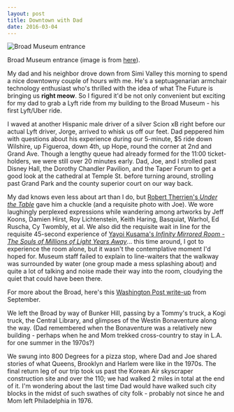 ```yaml
---
layout: post
title: Downtown with Dad
date: 2016-03-04
---
```


![Broad Museum entrance]({{site.github.url}}/images/2016-03/diller-scofidio-renfro-broad.jpg)

<figcaption class="caption">Broad Museum entrance (image is from <a href="http://afasiaarchzine.com/2015/08/diller-scofidiorenfro">here</a>).</figcaption>

My dad and his neighbor drove down from Simi Valley this morning to spend a nice downtowny couple of hours with me. He's a septuagenarian armchair technology enthusiast who's thrilled with the idea of what The Future is bringing us **right meow**. So I figured it'd be not only convenient but exciting for my dad to grab a Lyft ride from my building to the Broad Museum - his first Lyft/Uber ride.

I waved at another Hispanic male driver of a silver Scion xB right before our actual Lyft driver, Jorge, arrived to whisk us off our feet. Dad peppered him with questions about his experience during our 5-minute, $5 ride down Wilshire, up Figueroa, down 4th, up Hope, round the corner at 2nd and Grand Ave. Though a lengthy queue had already formed for the 11:00 ticket-holders, we were still over 20 minutes early. Dad, Joe, and I strolled past Disney Hall, the Dorothy Chandler Pavilion, and the Taper Forum to get a good look at the cathedral at Temple St. before turning around, strolling past Grand Park and the county superior court on our way back.

My dad knows even less about art than I do, but [Robert Therrien's *Under the Table*](http://www.thebroad.org/art/robert-therrien/under-table) gave him a chuckle (and a requisite photo with Joe). We wore laughingly perplexed expressions while wandering among artworks by Jeff Koons, Damien Hirst, Roy Lichtenstein, Keith Haring, Basquiat, Warhol, Ed Ruscha, Cy Twombly, et al. We also did the requisite wait in line for the requisite 45-second experience of [Yayoi Kusama's *Infinity Mirrored Room - The Souls of Millions of Light Years Away*](http://www.thebroad.org/art/yayoi-kusama/infinity-mirrored-room-souls-millions-light-years-away)... this time around, I got to experience the room alone, but it wasn't the contemplative moment I'd hoped for. Museum staff failed to explain to line-waiters that the walkway was surrounded by water (one group made a mess splashing about) and quite a lot of talking and noise made their way into the room, cloudying the quiet that could have been there.

For more about the Broad, here's this [Washington Post write-up](https://www.washingtonpost.com/entertainment/museums/the-problem-with-the-broad-is-the-collection-itself/2015/09/13/05503400-5a4e-11e5-b38e-06883aacba64_story.html) from September.

We left the Broad by way of Bunker Hill, passing by a Tommy's truck, a Kogi truck, the Central Library, and glimpses of the Westin Bonaventure along the way. (Dad remembered when the Bonaventure was a relatively new building - perhaps when he and Mom trekked cross-country to stay in L.A. for one summer in the 1970s?)

We swung into 800 Degrees for a pizza stop, where Dad and Joe shared stories of what Queens, Brooklyn and Harlem were like in the 1970s. The final return leg of our trip took us past the Korean Air skyscraper construction site and over the 110; we had walked 2 miles in total at the end of it. I'm wondering about the last time Dad would have walked such city blocks in the midst of such swathes of city folk - probably not since he and Mom left Philadelphia in 1976.